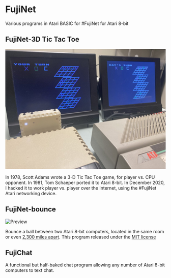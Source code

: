 # FujiNet
Various programs in Atari BASIC for #FujiNet for Atari 8-bit

## FujiNet-3D Tic Tac Toe
![Preview](fujinet-3dTTT.jpg)

In 1978, Scott Adams wrote a 3-D Tic Tac Toe game, for player vs. CPU opponent. In 1981, Tom Schaeper ported it to Atari 8-bit. In December 2020, I hacked it to work player vs. player over the Internet, using the #FujiNet Atari networking device.

## FujiNet-bounce
![Preview](fujinet-bounce.gif)

Bounce a ball between two Atari 8-bit computers, located in the same room or even [2,300 miles apart](https://www.youtube.com/watch?v=rhQ9YuXqrM4).
This program released under the [MIT license](https://opensource.org/licenses/MIT)

## FujiChat

A functional but half-baked chat program allowing any number of Atari 8-bit computers to text chat.
